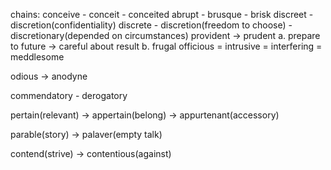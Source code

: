 chains:
conceive - conceit - conceited
abrupt - brusque - brisk
discreet - discretion(confidentiality)
discrete - discretion(freedom to choose) - discretionary(depended on circumstances)
provident -> prudent
a. prepare to future -> careful about result
b. frugal
officious = intrusive = interfering = meddlesome

odious -> anodyne

commendatory - derogatory

pertain(relevant) -> appertain(belong) -> appurtenant(accessory)

parable(story) -> palaver(empty talk)

contend(strive) -> contentious(against)
